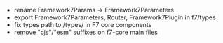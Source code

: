 - rename Framework7Params -> Framework7Parameters
- export Framework7Parameters, Router, Framework7Plugin in f7/types
- fix types path to /types/ in F7 core components
- remove "cjs"/"esm" suffixes on f7-core main files

